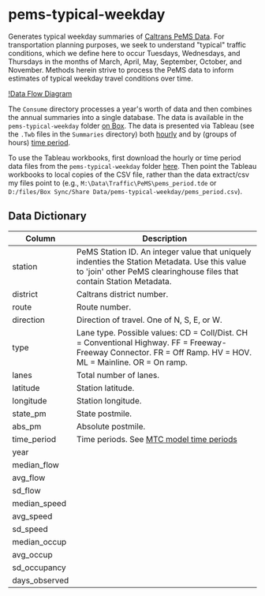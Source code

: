 pems-typical-weekday
====================

Generates typical weekday summaries of [Caltrans PeMS Data](http://pems.dot.ca.gov/).  For transportation planning purposes, we seek to understand "typical" traffic conditions, which we define here to occur Tuesdays, Wednesdays, and Thursdays in the months of March, April, May, September, October, and November.  Methods herein strive to process the PeMS data to inform estimates of typical weekday travel conditions over time.

[!Data Flow Diagram](https://raw.githubusercontent.com/BayAreaMetro/pems-typical-weekday/master/DataFlowDiagram.png)

The `Consume` directory processes a year's worth of data and then combines the annual summaries into a single database.  The data is available in the `pems-typical-weekday` folder [on Box](https://mtcdrive.box.com/share-data).  The data is presented via Tableau (see the `.Twb` files in the `Summaries` directory) both [hourly](https://public.tableau.com/profile/lmz8249#!/vizhome/PeMSTypicalWeekdayHour_0/SelectaStation) and by (groups of hours) [time period](https://public.tableau.com/profile/lmz8249#!/vizhome/PeMSTypicalWeekdayPeriod_0/SelectaStation). 

To use the Tableau workbooks, first download the hourly or time period data files from the `pems-typical-weekday` folder [here](https://mtcdrive.box.com/share-data).  Then point the Tableau workbooks to local copies of the CSV file, rather than the data extract/csv my files point to (e.g., `M:\Data\Traffic\PeMS\pems_period.tde` or `D:/files/Box Sync/Share Data/pems-typical-weekday/pems_period.csv`).

## Data Dictionary

Column | Description
------ | -------------
station | PeMS Station ID. An integer value that uniquely indenties the Station Metadata. Use this value to 'join' other PeMS clearinghouse files that contain Station Metadata.
district | Caltrans district number.
route | Route number.
direction | Direction of travel. One of N, S, E, or W.
type | Lane type.  Possible values: CD = Coll/Dist.  CH = Conventional Highway.  FF = Freeway-Freeway Connector.  FR = Off Ramp.  HV = HOV. ML = Mainline. OR = On ramp.
lanes | Total number of lanes.
latitude | Station latitude.
longitude | Station longitude.
state_pm | State postmile.
abs_pm | Absolute postmile.
time_period | Time periods.  See [MTC model time periods](https://github.com/BayAreaMetro/modeling-website/wiki/TimePeriods)
year |
median_flow |
avg_flow |
sd_flow |
median_speed |
avg_speed |
sd_speed |
median_occup |
avg_occup |
sd_occupancy |
days_observed |
